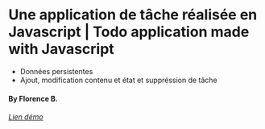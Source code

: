 # Une application de tâche réalisée en Javascript | Todo application made with Javascript

- Données persistentes
- Ajout, modification contenu et état et suppréssion de tâche 

#### By Florence B.

###### [Lien démo](https://florencebastaraud.github.io/taches-app/)
